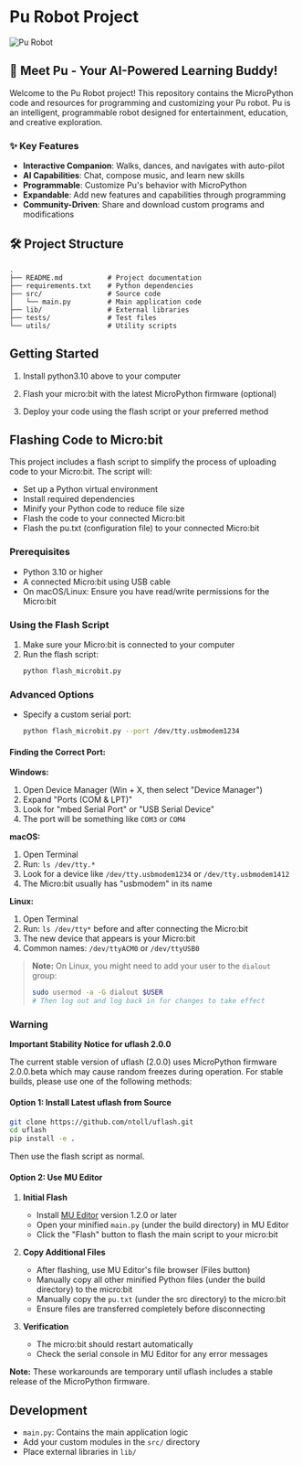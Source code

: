 # Pu Robot Project

![Pu Robot](https://robotgyms.com/wp-content/uploads/2025/05/amazon-main-page-3.png)

## 🤖 Meet Pu - Your AI-Powered Learning Buddy!

Welcome to the Pu Robot project! This repository contains the MicroPython code and resources for programming and customizing your Pu robot. Pu is an intelligent, programmable robot designed for entertainment, education, and creative exploration.

### ✨ Key Features

- **Interactive Companion**: Walks, dances, and navigates with auto-pilot
- **AI Capabilities**: Chat, compose music, and learn new skills
- **Programmable**: Customize Pu's behavior with MicroPython
- **Expandable**: Add new features and capabilities through programming
- **Community-Driven**: Share and download custom programs and modifications

## 🛠 Project Structure

```
.
├── README.md           # Project documentation
├── requirements.txt    # Python dependencies
├── src/                # Source code
│   └── main.py         # Main application code
├── lib/                # External libraries
├── tests/              # Test files
└── utils/              # Utility scripts
```

## Getting Started

1. Install python3.10 above to your computer

2. Flash your micro:bit with the latest MicroPython firmware (optional)

3. Deploy your code using the flash script or your preferred method

## Flashing Code to Micro:bit

This project includes a flash script to simplify the process of uploading code to your Micro:bit. The script will:

- Set up a Python virtual environment
- Install required dependencies
- Minify your Python code to reduce file size
- Flash the code to your connected Micro:bit
- Flash the pu.txt (configuration file) to your connected Micro:bit

### Prerequisites

- Python 3.10 or higher
- A connected Micro:bit using USB cable
- On macOS/Linux: Ensure you have read/write permissions for the Micro:bit

### Using the Flash Script

1. Make sure your Micro:bit is connected to your computer
2. Run the flash script:
   ```bash
   python flash_microbit.py
   ```

### Advanced Options

- Specify a custom serial port:
  ```bash
  python flash_microbit.py --port /dev/tty.usbmodem1234
  ```

#### Finding the Correct Port:

**Windows:**
1. Open Device Manager (Win + X, then select "Device Manager")
2. Expand "Ports (COM & LPT)"
3. Look for "mbed Serial Port" or "USB Serial Device"
4. The port will be something like `COM3` or `COM4`

**macOS:**
1. Open Terminal
2. Run: `ls /dev/tty.*`
3. Look for a device like `/dev/tty.usbmodem1234` or `/dev/tty.usbmodem1412`
4. The Micro:bit usually has "usbmodem" in its name

**Linux:**
1. Open Terminal
2. Run: `ls /dev/tty*` before and after connecting the Micro:bit
3. The new device that appears is your Micro:bit
4. Common names: `/dev/ttyACM0` or `/dev/ttyUSB0`

> **Note:** On Linux, you might need to add your user to the `dialout` group:
> ```bash
> sudo usermod -a -G dialout $USER
> # Then log out and log back in for changes to take effect
> ```

### Warning

**Important Stability Notice for uflash 2.0.0**

The current stable version of uflash (2.0.0) uses MicroPython firmware 2.0.0.beta which may cause random freezes during operation. For stable builds, please use one of the following methods:

#### Option 1: Install Latest uflash from Source
```bash
git clone https://github.com/ntoll/uflash.git
cd uflash
pip install -e .
```
Then use the flash script as normal.

#### Option 2: Use MU Editor
1. **Initial Flash**
   - Install [MU Editor](https://codewith.mu/) version 1.2.0 or later
   - Open your minified `main.py` (under the build directory) in MU Editor
   - Click the "Flash" button to flash the main script to your micro:bit

2. **Copy Additional Files**
   - After flashing, use MU Editor's file browser (Files button)
   - Manually copy all other minified Python files (under the build directory) to the micro:bit
   - Manually copy the `pu.txt` (under the src directory) to the micro:bit
   - Ensure files are transferred completely before disconnecting

3. **Verification**
   - The micro:bit should restart automatically
   - Check the serial console in MU Editor for any error messages

**Note:** These workarounds are temporary until uflash includes a stable release of the MicroPython firmware.

## Development

- `main.py`: Contains the main application logic
- Add your custom modules in the `src/` directory
- Place external libraries in `lib/`
